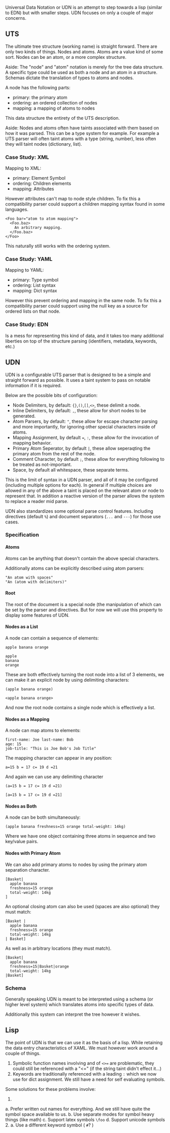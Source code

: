 Universal Data Notation or UDN is an attempt to step towards a lisp (similar to EDN) but with smaller steps. UDN focuses on only a couple of major concerns.

## UTS

The ultimate tree structure (working name) is straight forward. There are only two kinds of things. Nodes and atoms. Atoms are a value kind of some sort. Nodes can be an atom, or a more complex structure.

Aside: The "node" and "atom" notation is merely for the tree data structure. A specific type could be used as both a node and an atom in a structure. Schemas dictate the translation of types to atoms and nodes.

A node has the following parts:
  * primary: the primary atom
  * ordering: an ordered collection of nodes
  * mapping: a mapping of atoms to nodes

This data structure the entirety of the UTS description.
  
Aside: Nodes and atoms often have taints associated with them based on how it was parsed. This can be a type system for example. For example a UTS parser will often taint atoms with a type (string, number), less often they will taint nodes (dictionary, list).

### Case Study: XML

Mapping to XML:

* primary: Element Symbol
* ordering: Children elements
* mapping: Attributes

However attributes can't map to node style children. To fix this a compatibility parser could support a children mapping syntax found in some languages.

```
<Foo bar="atom to atom mapping">
  <Foo.baz>
    An arbitrary mapping.
  </Foo.baz>
</Foo>
```

This naturally still works with the ordering system.

### Case Study: YAML

Mapping to YAML:

* primary: Type symbol
* ordering: List syntax
* mapping: Dict syntax

However this prevent ordering and mapping in the same node. To fix this a compatibility parser could support using the null key as a source for ordered lists on that node.

### Case Study: EDN

Is a mess for representing this kind of data, and it takes too many additional liberties on top of the structure parsing (identifiers, metadata, keywords, etc.)

## UDN

UDN is a configurable UTS parser that is designed to be a simple and straight forward as possible. It uses a taint system to pass on notable information if it is required.

Below are the possible bits of configuration:

* Node Delimiters, by default: `{}`,`()`,`[]`,`<>`, these delimit a node.
* Inline Delimiters, by default: `,`, these allow for short nodes to be generated.
* Atom Parsers, by default: `"`, these allow for escape character parsing and more importantly, for ignoring other special characters inside of atoms.
* Mapping Assignment, by default `=`, `:`, these allow for the invocation of mapping behavior.
* Primary Atom Seperator, by default `|`, these allow seperaqting the primary atom from the rest of the node.
* Comment Character, by default `;`, these allow for everything following to be treated as not-important.
* Space, by default all whitespace, these separate terms.

This is the limit of syntax in a UDN parser, and all of it may be configured (including multiple options for each). In general if multiple choices are allowed in any of the above a taint is placed on the relevant atom or node to represent that. In addition a reactive version of the parser allows the system to replace a reader mid parse.

UDN also standardizes some optional parse control features. Including directives (default `%`) and document separators (`...` and `---`) for those use cases.

### Specification

#### Atoms

Atoms can be anything that doesn't contain the above special characters.

Additionally atoms can be explicitly described using atom parsers:

```
"An atom with spaces"
"An (atom with delimiters)"
```

#### Root

The root of the document is a special node (the manipulation of which can be set by the parser and directives. But for now we will use this property to display some features of UDN.

#### Nodes as a List

A node can contain a sequence of elements:

```
apple banana orange
```
```
apple
banana
orange
```

These are both effectively turning the root node into a list of 3 elements, we can make it an explicit node by using delimiting characters:

```
(apple banana orange)
```
```
<apple banana orange>
```

And now the root node contains a single node which is effectively a list.

#### Nodes as a Mapping

A node can map atoms to elements:

```
first-name: Joe last-name: Bob
age: 15
job-title: "This is Joe Bob's Job Title"
```

The mapping character can appear in any position:

```
a=15 b = 17 c= 19 d =21
```

And again we can use any delimiting character

```
(a=15 b = 17 c= 19 d =21)
```
```
[a=15 b = 17 c= 19 d =21]
```

#### Nodes as Both

A node can be both simultaneously:

```
(apple banana freshness=15 orange total-weight: 14kg)
```

Where we have one object containing three atoms in sequence and two key/value pairs.

#### Nodes with Primary Atom

We can also add primary atoms to nodes by using the primary atom separation character.

```
[Basket|
  apple banana
  freshness=15 orange
  total-weight: 14kg
]
```

An optional closing atom can also be used (spaces are also optional) they must match:

```
[Basket |
  apple banana
  freshness=15 orange
  total-weight: 14kg
| Basket]
```

As well as in arbitrary locations (they must match).

```
[Basket|
  apple banana
  freshness=15|Basket|orange
  total-weight: 14kg
|Basket]
```

### Schema

Generally speaking UDN is meant to be interpreted using a schema (or higher level system) which translates atoms into specific types of data.

Additionally this system can interpret the tree however it wishes.

## Lisp

The point of UDN is that we can use it as the basis of a lisp. While retaining the data entry characteristics of XAML. We must however work around a couple of things.

1. Symbolic function names involving and of `<>=` are problematic, they could still be referenced with a "<=" (if the string taint didn't effect it...)
2. Keywords are traditionally referenced with a leading `:` which we now use for dict assignment. We still have a need for self evaluating symbols.

Some solutions for these problems involve:

1.
  a. Prefer written out names for everything. And we still have quite the symbol space available to us.
  b. Use separate modes for symbol heavy things (like math)
  c. Support latex symbols `\foo`
  d. Support unicode symbols
2.
  a. Use a different keyword symbol ( `#`? )

